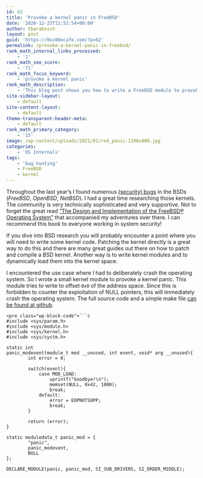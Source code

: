 ```yaml
---
id: 62
title: 'Provoke a kernel panic in FreeBSD'
date: '2020-12-23T11:52:54+00:00'
author: tbarabosch
layout: post
guid: 'https://0xc0decafe.com/?p=62'
permalink: /provoke-a-kernel-panic-in-freebsd/
rank_math_internal_links_processed:
    - '1'
rank_math_seo_score:
    - '71'
rank_math_focus_keyword:
    - 'provoke a kernel panic'
rank_math_description:
    - 'This blog post shows you how to write a FreeBSD module to provoke a kernel panic.'
site-sidebar-layout:
    - default
site-content-layout:
    - default
theme-transparent-header-meta:
    - default
rank_math_primary_category:
    - '15'
image: /wp-content/uploads/2021/01/red_panic-1200x800.jpg
categories:
    - 'OS Internals'
tags:
    - 'bug hunting'
    - FreeBSD
    - kernel
---
```


Throughout the last year’s I found numerous [(security) bugs](https://freshbsd.org/search?q=Barabosch&sort=commit_date) in the BSDs (*FreeBSD*, *OpenBSD*, *NetBSD*). I had a great time researching those kernels. The community is very technically sophisticated and very supportive. Not to forget the great read [“The Design and Implementation of the FreeBSD® Operating System”](https://www.oreilly.com/library/view/the-design-and/9780133761825/) that accompanied my adventures over there. I can recommend this book to everyone working in system security!

If you dive into BSD research you will probably encounter a point where you will need to write some kernel code. Patching the kernel directly is a great way to do this and there are many great guides out there on how to patch and compile a BSD kernel. Another way is to write kernel modules and to dynamically load them into the kernel space.

I encountered the use case where I had to deliberately crash the operating system. So I wrote a small kernel module to provoke a kernel panic. This module tries to write to offset `0x0` of the address space. Since this is forbidden to counter the exploitation of NULL pointers, this will immediately crash the operating system. The full source code and a simple make file [can be found at github](https://gist.github.com/tbarabosch/bb25c3497bec2413724b010a360e82a3).

```
<pre class="wp-block-code">```c
#include <sys/param.h>               
#include <sys/module.h>              
#include <sys/kernel.h>           
#include <sys/systm.h>       
                         
static int       
panic_modevent(module_t mod __unused, int event, void* arg __unused){            
        int error = 0;       
      
        switch(event){           
            case MOD_LOAD:       
                uprintf("Goodbye!\n");       
                memset(NULL, 0x42, 1000);       
                break;       
            default:       
                error = EOPNOTSUPP;       
                break;       
        }       
  
        return (error);       
}       
                       
static moduledata_t panic_mod = {           
        "panic",           
        panic_modevent,         
        NULL            
};       
                     
DECLARE_MODULE(panic, panic_mod, SI_SUB_DRIVERS, SI_ORDER_MIDDLE);
```
```